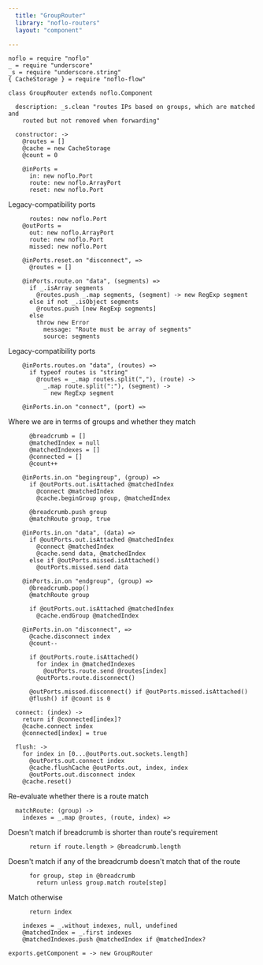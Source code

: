 ```yaml
---
  title: "GroupRouter"
  library: "noflo-routers"
  layout: "component"

---
```


    noflo = require "noflo"
    _ = require "underscore"
    _s = require "underscore.string"
    { CacheStorage } = require "noflo-flow"
    
    class GroupRouter extends noflo.Component
    
      description: _s.clean "routes IPs based on groups, which are matched and
        routed but not removed when forwarding"
    
      constructor: ->
        @routes = []
        @cache = new CacheStorage
        @count = 0
    
        @inPorts =
          in: new noflo.Port
          route: new noflo.ArrayPort
          reset: new noflo.Port

Legacy-compatibility ports

          routes: new noflo.Port
        @outPorts =
          out: new noflo.ArrayPort
          route: new noflo.Port
          missed: new noflo.Port
    
        @inPorts.reset.on "disconnect", =>
          @routes = []
    
        @inPorts.route.on "data", (segments) =>
          if _.isArray segments
            @routes.push _.map segments, (segment) -> new RegExp segment
          else if not _.isObject segments
            @routes.push [new RegExp segments]
          else
            throw new Error
              message: "Route must be array of segments"
              source: segments
    

Legacy-compatibility ports

        @inPorts.routes.on "data", (routes) =>
          if typeof routes is "string"
            @routes = _.map routes.split(","), (route) ->
              _.map route.split(":"), (segment) ->
                new RegExp segment
    
        @inPorts.in.on "connect", (port) =>

Where we are in terms of groups and whether they match

          @breadcrumb = []
          @matchedIndex = null
          @matchedIndexes = []
          @connected = []
          @count++
    
        @inPorts.in.on "begingroup", (group) =>
          if @outPorts.out.isAttached @matchedIndex
            @connect @matchedIndex
            @cache.beginGroup group, @matchedIndex
    
          @breadcrumb.push group
          @matchRoute group, true
    
        @inPorts.in.on "data", (data) =>
          if @outPorts.out.isAttached @matchedIndex
            @connect @matchedIndex
            @cache.send data, @matchedIndex
          else if @outPorts.missed.isAttached()
            @outPorts.missed.send data
    
        @inPorts.in.on "endgroup", (group) =>
          @breadcrumb.pop()
          @matchRoute group
    
          if @outPorts.out.isAttached @matchedIndex
            @cache.endGroup @matchedIndex
    
        @inPorts.in.on "disconnect", =>
          @cache.disconnect index
          @count--
    
          if @outPorts.route.isAttached()
            for index in @matchedIndexes
              @outPorts.route.send @routes[index]
            @outPorts.route.disconnect()
    
          @outPorts.missed.disconnect() if @outPorts.missed.isAttached()
          @flush() if @count is 0
    
      connect: (index) ->
        return if @connected[index]?
        @cache.connect index
        @connected[index] = true
    
      flush: ->
        for index in [0...@outPorts.out.sockets.length]
          @outPorts.out.connect index
          @cache.flushCache @outPorts.out, index, index
          @outPorts.out.disconnect index
        @cache.reset()
    

Re-evaluate whether there is a route match

      matchRoute: (group) ->
        indexes = _.map @routes, (route, index) =>

Doesn't match if breadcrumb is shorter than route's requirement

          return if route.length > @breadcrumb.length
    

Doesn't match if any of the breadcrumb doesn't match that of the route

          for group, step in @breadcrumb
            return unless group.match route[step]
    

Match otherwise

          return index
    
        indexes = _.without indexes, null, undefined
        @matchedIndex = _.first indexes
        @matchedIndexes.push @matchedIndex if @matchedIndex?
    
    exports.getComponent = -> new GroupRouter
    
